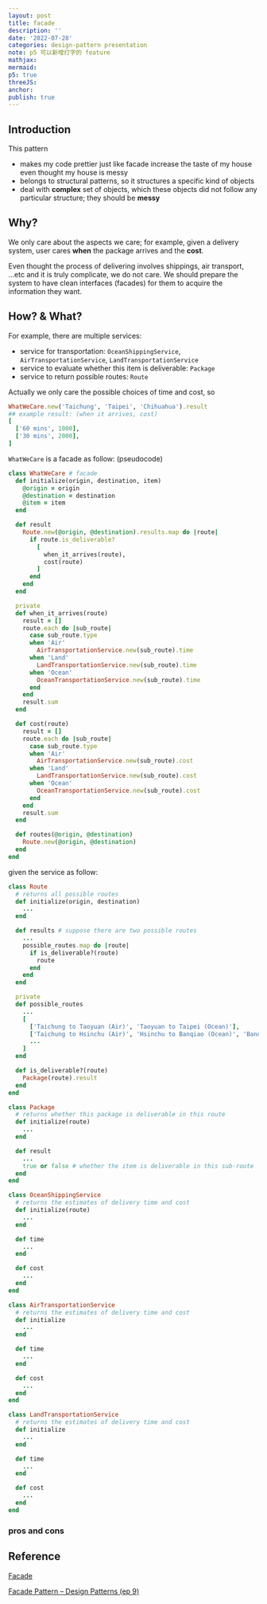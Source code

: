 ```yaml
---
layout: post
title: facade
description: ''
date: '2022-07-28'
categories: design-pattern presentation
note: p5 可以新增打字的 feature
mathjax:
mermaid:
p5: true
threeJS:
anchor:
publish: true
---
```


## Introduction

This pattern

* makes my code prettier just like facade increase the taste of my house even thought my house is messy
* belongs to structural patterns, so it structures a specific kind of objects
* deal with **complex** set of objects, which these objects did not follow any particular structure; they should be **messy**

<div id='facade' class='h-screen justify-center items-center'>
  <div id='facade_toggle_erase' class=''></div>
  <div id='facade_image_save' class=''></div>
  <div id='facade_canvas' class='border'></div>
</div>

<script>
  const id = 'facade'
  let binarySearchTree = p5Draw(id)
  let binarySearchTreeP5 = new p5(binarySearchTree, id);
</script>

## Why?

We only care about the aspects we care; for example, given a delivery system, user cares **when** the package arrives and the **cost**.

Even thought the process of delivering involves shippings, air transport, ...etc and it is truly complicate, we do not care. We should prepare the system to have clean interfaces (facades) for them to acquire the information they want.

## How? & What?

For example, there are multiple services:

* service for transportation: `OceanShippingService`, `AirTransportationService`, `LandTransportationService`
* service to evaluate whether this item is deliverable: `Package`
* service to return possible routes: `Route`

Actually we only care the possible choices of time and cost, so

```ruby
WhatWeCare.new('Taichung', 'Taipei', 'Chihuahua').result
## example result: (when it arrives, cost)
[
  ['60 mins', 1000],
  ['30 mins', 2000],
]
```

`WhatWeCare` is a facade as follow: (pseudocode)

```ruby
class WhatWeCare # facade
  def initialize(origin, destination, item)
    @origin = origin
    @destination = destination
    @item = item
  end

  def result
    Route.new(@origin, @destination).results.map do |route|
      if route.is_deliverable?
        [
          when_it_arrives(route),
          cost(route)
        ]
      end
    end
  end

  private
  def when_it_arrives(route)
    result = []
    route.each do |sub_route|
      case sub_route.type
      when 'Air'
        AirTransportationService.new(sub_route).time
      when 'Land'
        LandTransportationService.new(sub_route).time
      when 'Ocean'
        OceanTransportationService.new(sub_route).time
      end
    end
    result.sum
  end

  def cost(route)
    result = []
    route.each do |sub_route|
      case sub_route.type
      when 'Air'
        AirTransportationService.new(sub_route).cost
      when 'Land'
        LandTransportationService.new(sub_route).cost
      when 'Ocean'
        OceanTransportationService.new(sub_route).cost
      end
    end
    result.sum
  end

  def routes(@origin, @destination)
    Route.new(@origin, @destination)
  end
end
```

given the service as follow:

```ruby
class Route
  # returns all possible routes
  def initialize(origin, destination)
    ...
  end

  def results # suppose there are two possible routes
    ...
    possible_routes.map do |route|
      if is_deliverable?(route)
        route
      end
    end
  end

  private
  def possible_routes
    ...
    [
      ['Taichung to Taoyuan (Air)', 'Taoyuan to Taipei (Ocean)'],
      ['Taichung to Hsinchu (Air)', 'Hsinchu to Banqiao (Ocean)', 'Banqiao to Taipei (Ocean)'],
      ...
    ]
  end

  def is_deliverable?(route)
    Package(route).result
  end
end

class Package
  # returns whether this package is deliverable in this route
  def initialize(route)
    ...
  end

  def result
    ...
    true or false # whether the item is deliverable in this sub-route
  end
end

class OceanShippingService
  # returns the estimates of delivery time and cost
  def initialize(route)
    ...
  end

  def time
    ...
  end

  def cost
    ...
  end
end

class AirTransportationService
  # returns the estimates of delivery time and cost
  def initialize
    ...
  end

  def time
    ...
  end

  def cost
    ...
  end
end

class LandTransportationService
  # returns the estimates of delivery time and cost
  def initialize
    ...
  end

  def time
    ...
  end

  def cost
    ...
  end
end
```

### pros and cons



## Reference

[Facade](https://refactoring.guru/design-patterns/facade)

[Facade Pattern – Design Patterns (ep 9)](https://www.youtube.com/watch?v=K4FkHVO5iac)
